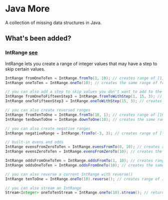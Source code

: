 # Java More
A collection of missing data structures in Java.

## What's been added?
### IntRange [see](https://github.com/seve-andre/java-more/blob/main/src/main/java/com/mitch/javamore/range/integer/IntRange.java)
IntRange lets you create a range of integer values that may have a step to skip certain values.
```java
IntRange fromOneToTen = IntRange.fromTo(1, 10); // creates range of [1, 2, 3, 4, 5, 6, 7, 8, 9, 10]
IntRange oneToTen = IntRange.oneTo(10); // creates the same range of fromOneToTen

// you can also add a step to skip values you don't want to add to the range
IntRange fromOneToFifteenStep3 = IntRange.fromToWithStep(1, 15, 3); // creates range of [1, 4, 7, 10, 13]
IntRange oneToFifteenStep3 = IntRange.oneToWithStep(15, 3); // creates the same range of fromOneToFifteenStep3

// you can also create reversed ranges
IntRange fromTenToOne = IntRange.fromTo(10, 1); // creates range of [10, 9, 8, 7, 6, 5, 4, 3, 2, 1]
IntRange tenDownToOne = IntRange.downToOne(10); // creates the same range of fromTenToOne

// you can also create negative ranges
IntRange negativeRange = IntRange.fromTo(-3, 3); // creates range of [-3, -2, -1, 0, 1, 2, 3]

// built-in evens and odds
IntRange evensFromZeroToTen = IntRange.evensFromTo(0, 10); // creates range of [0, 2, 4, 6, 8, 10]
IntRange evensZeroToTen = IntRange.evensFromZeroTo(10); // creates the same range of evensFromZeroToTen

IntRange oddsFromOneToTen = IntRange.oddsFromTo(1, 10); // creates range of [1, 3, 5, 7, 9]
IntRange oddsOneToTen = IntRange.oddsFromOneTo(10); // creates the same range of oddsFromOneToTen

// you can also reverse a current IntRange with reverse()
IntRange tenToOne = IntRange.oneTo(10).reverse(); // creates range of [10, 9, 8, 7, 6, 5, 4, 3, 2, 1]

// you can also stream an IntRange
Stream<Integer> oneToTenStream = IntRange.oneTo(10).stream(); // return a Stream of Integers from 1 to 10
```
